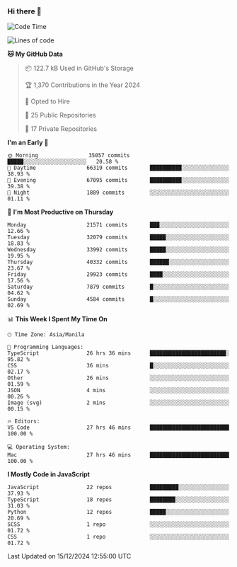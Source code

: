 ### Hi there 👋

<!--START_SECTION:waka-->
![Code Time](http://img.shields.io/badge/Code%20Time-1%2C334%20hrs%2012%20mins-blue)

![Lines of code](https://img.shields.io/badge/From%20Hello%20World%20I%27ve%20Written-67.4%20million%20lines%20of%20code-blue)

**🐱 My GitHub Data** 

> 📦 122.7 kB Used in GitHub's Storage 
 > 
> 🏆 1,370 Contributions in the Year 2024
 > 
> 💼 Opted to Hire
 > 
> 📜 25 Public Repositories 
 > 
> 🔑 17 Private Repositories 
 > 
**I'm an Early 🐤** 

```text
🌞 Morning                35057 commits       █████░░░░░░░░░░░░░░░░░░░░   20.58 % 
🌆 Daytime                66319 commits       ██████████░░░░░░░░░░░░░░░   38.93 % 
🌃 Evening                67095 commits       ██████████░░░░░░░░░░░░░░░   39.38 % 
🌙 Night                  1889 commits        ░░░░░░░░░░░░░░░░░░░░░░░░░   01.11 % 
```
📅 **I'm Most Productive on Thursday** 

```text
Monday                   21571 commits       ███░░░░░░░░░░░░░░░░░░░░░░   12.66 % 
Tuesday                  32079 commits       █████░░░░░░░░░░░░░░░░░░░░   18.83 % 
Wednesday                33992 commits       █████░░░░░░░░░░░░░░░░░░░░   19.95 % 
Thursday                 40332 commits       ██████░░░░░░░░░░░░░░░░░░░   23.67 % 
Friday                   29923 commits       ████░░░░░░░░░░░░░░░░░░░░░   17.56 % 
Saturday                 7879 commits        █░░░░░░░░░░░░░░░░░░░░░░░░   04.62 % 
Sunday                   4584 commits        █░░░░░░░░░░░░░░░░░░░░░░░░   02.69 % 
```


📊 **This Week I Spent My Time On** 

```text
🕑︎ Time Zone: Asia/Manila

💬 Programming Languages: 
TypeScript               26 hrs 36 mins      ████████████████████████░   95.82 % 
CSS                      36 mins             █░░░░░░░░░░░░░░░░░░░░░░░░   02.17 % 
Other                    26 mins             ░░░░░░░░░░░░░░░░░░░░░░░░░   01.59 % 
JSON                     4 mins              ░░░░░░░░░░░░░░░░░░░░░░░░░   00.26 % 
Image (svg)              2 mins              ░░░░░░░░░░░░░░░░░░░░░░░░░   00.15 % 

🔥 Editors: 
VS Code                  27 hrs 46 mins      █████████████████████████   100.00 % 

💻 Operating System: 
Mac                      27 hrs 46 mins      █████████████████████████   100.00 % 
```

**I Mostly Code in JavaScript** 

```text
JavaScript               22 repos            █████████░░░░░░░░░░░░░░░░   37.93 % 
TypeScript               18 repos            ████████░░░░░░░░░░░░░░░░░   31.03 % 
Python                   12 repos            █████░░░░░░░░░░░░░░░░░░░░   20.69 % 
SCSS                     1 repo              ░░░░░░░░░░░░░░░░░░░░░░░░░   01.72 % 
CSS                      1 repo              ░░░░░░░░░░░░░░░░░░░░░░░░░   01.72 % 
```




 Last Updated on 15/12/2024 12:55:00 UTC
<!--END_SECTION:waka-->
